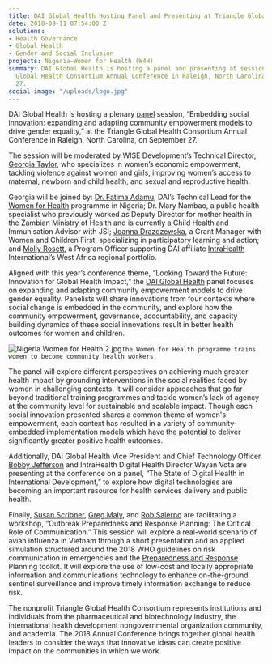 ```yaml
---
title: DAI Global Health Hosting Panel and Presenting at Triangle Global Health Conference
date: 2018-09-11 07:54:00 Z
solutions:
- Health Governance
- Global Health
- Gender and Social Inclusion
projects: Nigeria—Women for Health (W4H)
summary: DAI Global Health is hosting a panel and presenting at sessions at the Triangle
  Global Health Consortium Annual Conference in Raleigh, North Carolina, on September
  27.
social-image: "/uploads/logo.jpg"
---
```


DAI Global Health is hosting a plenary [panel](http://www.triangleglobalhealth.org/2018-plenary-panels) session, “Embedding social innovation: expanding and adapting community empowerment models to drive gender equality,” at the Triangle Global Health Consortium Annual Conference in Raleigh, North Carolina, on September 27.

The session will be moderated by WISE Development’s Technical Director, [Georgia Taylor](https://www.dai.com/who-we-are/our-team/georgia-taylor), who specializes in women’s economic empowerment, tackling violence against women and girls, improving women’s access to maternal, newborn and child health, and sexual and reproductive health.

Georgia will be joined by: [Dr. Fatima Adamu](https://www.dai.com/who-we-are/our-team/fatima-adamu), DAI’s Technical Lead for the [Women for Health](https://www.dai.com/our-work/projects/nigeria-women-for-health-w4h) programme in Nigeria; Dr. Mary Nambao, a public health specialist who previously worked as Deputy Director for mother health in the Zambian Ministry of Health and is currently a Child Health and Immunisation Advisor with JSI; [Joanna Drazdzewska](https://www.linkedin.com/in/joanna-drazdzewska-74999b6a/?originalSubdomain=np), a Grant Manager with Women and Children First, specializing in participatory learning and action; and [Molly Rosett](https://www.intrahealth.org/people/molly-rosett), a Program Officer supporting DAI affiliate [IntraHealth](https://www.intrahealth.org/) International’s West Africa regional portfolio.

Aligned with this year’s conference theme, “Looking Toward the Future: Innovation for Global Health Impact,” the [DAI Global Health](https://www.dai.com/our-work/solutions/global-health) panel focuses on expanding and adapting community empowerment models to drive gender equality. Panelists will share innovations from four contexts where social change is embedded in the community, and explore how the community empowerment, governance, accountability, and capacity building dynamics of these social innovations result in better health outcomes for women and children.

![Nigeria Women for Health 2.jpg](/uploads/Nigeria%20Women%20for%20Health%202.jpg)`The Women for Health programme trains women to become community health workers.`

The panel will explore different perspectives on achieving much greater health impact by grounding interventions in the social realities faced by women in challenging contexts. It will consider approaches that go far beyond traditional training programmes and tackle women’s lack of agency at the community level for sustainable and scalable impact. Though each social innovation presented shares a common theme of women's empowerment, each context has resulted in a variety of community-embedded implementation models which have the potential to deliver significantly greater positive health outcomes.

Additionally, DAI Global Health Vice President and Chief Technology Officer [Bobby Jefferson](https://www.dai.com/who-we-are/our-team/bobby-jefferson) and IntraHealth Digital Health Director Wayan Vota are presenting at the conference on a panel, “The State of Digital Health in International Development,” to explore how digital technologies are becoming an important resource for health services delivery and public health.

Finally, [Susan Scribner](https://www.dai.com/who-we-are/our-team/susan-scribner), [Greg Maly](https://www.dai.com/who-we-are/our-team/greg-maly), and [Rob Salerno](https://www.dai.com/who-we-are/our-team/robert-salerno) are facilitating a workshop, “Outbreak Preparedness and Response Planning: The Critical Role of Communication.” This session will explore a real-world scenario of avian influenza in Vietnam through a short presentation and an applied simulation structured around the 2018 WHO guidelines on risk communication in emergencies and the [Preparedness and Response](https://www.dai.com/our-work/projects/worldwide-preparedness-and-response-pr) Planning toolkit. It will explore the use of low-cost and locally appropriate information and communications technology to enhance on-the-ground sentinel surveillance and improve timely information exchange to reduce risk.

The nonprofit Triangle Global Health Consortium represents institutions and individuals from the pharmaceutical and biotechnology industry, the international health development nongovernmental organization community, and academia. The 2018 Annual Conference brings together global health leaders to consider the ways that innovative ideas can create positive impact on the communities in which we work.